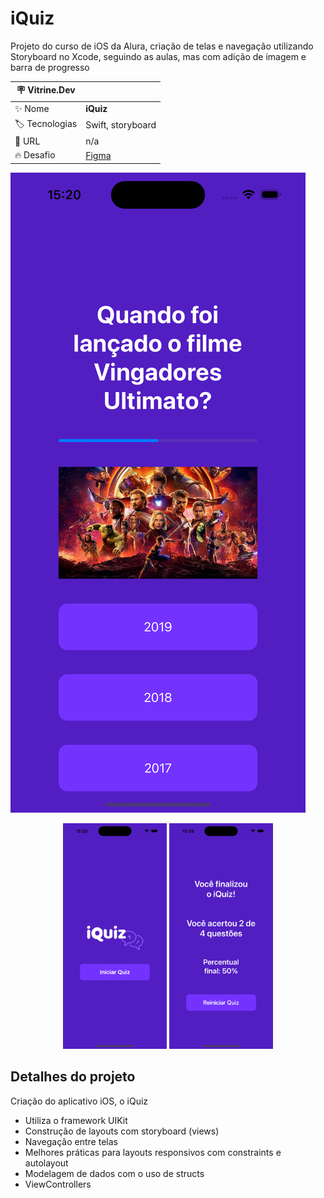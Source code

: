 # iQuiz
Projeto do curso de iOS da Alura, criação de telas e navegação utilizando Storyboard no Xcode, seguindo as aulas, mas com adição de imagem e barra de progresso


| :placard: Vitrine.Dev |     |
| -------------  | --- |
| :sparkles: Nome        | **iQuiz**
| :label: Tecnologias | Swift, storyboard
| :rocket: URL         | n/a
| :fire: Desafio     | [Figma](https://www.figma.com/file/arNzZp0KyM55CKpvlZjUOL/iQuiz?type=design&node-id=1%3A54&mode=design&t=IwrkeKUTkk90t3Yy-1)

<!-- Inserir imagem com a #vitrinedev ao final do link -->
![](https://github.com/giseletoledo/iquiz/blob/main/Simulator%20Screenshot%20-%20iPhone%2014%20Pro%20-%202023-07-24%20at%2015.20.21.png?text=imagem+do+meu+projeto#vitrinedev)


<p align="center">
<img width="33%" src="https://github.com/giseletoledo/iquiz/blob/main/Simulator%20Screenshot%20-%20iPhone%2014%20Pro%20-%202023-07-24%20at%2015.20.43.png" alt="Screenshot app iQuiz">

<img width="33%" src="https://github.com/giseletoledo/iquiz/blob/main/Simulator%20Screenshot%20-%20iPhone%2014%20Pro%20-%202023-07-24%20at%2015.09.00.png" alt="Screenshot app iQuiz">
</p>

## Detalhes do projeto

Criação do aplicativo iOS, o iQuiz

 - Utiliza o framework UIKit
 - Construção de layouts com storyboard (views)
 - Navegação entre telas
 - Melhores práticas para layouts responsivos com constraints e autolayout
 - Modelagem de dados com o uso de structs
 - ViewControllers


